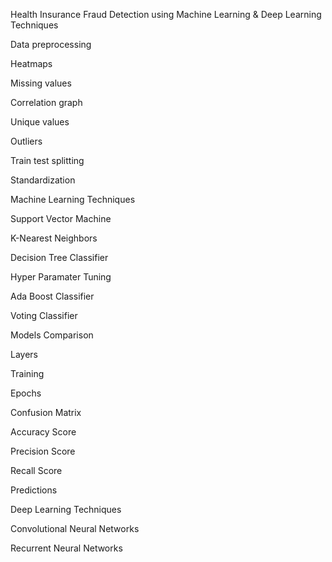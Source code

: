 Health Insurance Fraud Detection using Machine Learning & Deep Learning Techniques

Data preprocessing

Heatmaps

Missing values

Correlation graph

Unique values

Outliers

Train test splitting

Standardization

Machine Learning Techniques

Support Vector Machine

K-Nearest Neighbors

Decision Tree Classifier

Hyper Paramater Tuning

Ada Boost Classifier

Voting Classifier

Models Comparison

Layers

Training

Epochs

Confusion Matrix

Accuracy Score

Precision Score

Recall Score

Predictions

Deep Learning Techniques

Convolutional Neural Networks

Recurrent Neural Networks

